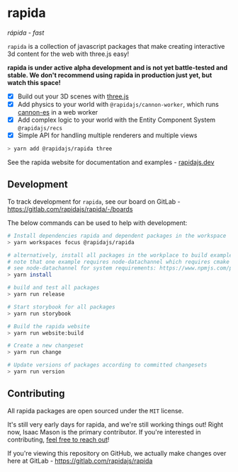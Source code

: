 # rapida

*rápida - fast*

`rapida` is a collection of javascript packages that make creating interactive 3d content for the web with three.js easy!

**rapida is under active alpha development and is not yet battle-tested and stable. We don't recommend using rapida in production just yet, but watch this space!**

- [x] Build out your 3D scenes with [three.js](https://threejs.org/)
- [x] Add physics to your world with `@rapidajs/cannon-worker`, which runs [cannon-es](https://github.com/pmndrs/cannon-es) in a web worker
- [x] Add complex logic to your world with the Entity Component System `@rapidajs/recs`
- [x] Simple API for handling multiple renderers and multiple views

```bash
> yarn add @rapidajs/rapida three
```

See the rapida website for documentation and examples - [rapidajs.dev](https://rapidajs.dev/)

## Development

To track development for `rapida`, see our board on GitLab - https://gitlab.com/rapidajs/rapida/-/boards

The below commands can be used to help with development:

```bash
# Install dependencies rapida and dependent packages in the workspace
> yarn workspaces focus @rapidajs/rapida

# alternatively, install all packages in the workplace to build examples
# note that one example requires node-datachannel which requires cmake to be installed
# see node-datachannel for system requirements: https://www.npmjs.com/package/node-datachannel
> yarn install

# build and test all packages
> yarn run release

# Start storybook for all packages
> yarn run storybook

# Build the rapida website
> yarn run website:build

# Create a new changeset
> yarn run change

# Update versions of packages according to committed changesets
> yarn run version
```

## Contributing

All rapida packages are open sourced under the `MIT` license.

It's still very early days for rapida, and we're still working things out! Right now, Isaac Mason is the primary contributor. If you're interested in contributing, [feel free to reach out](https://isaacmason.com/)! 

If you're viewing this repository on GitHub, we actually make changes over here at GitLab - https://gitlab.com/rapidajs/rapida
